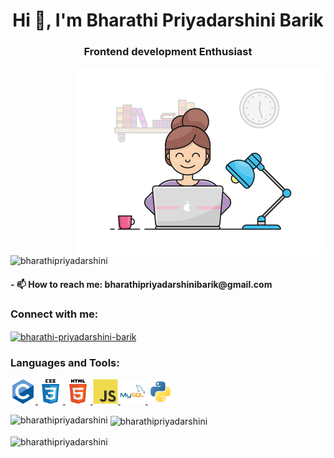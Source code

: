 <h1 align="center">Hi 👋, I'm Bharathi Priyadarshini Barik</h1>
<h3 align="center">Frontend development Enthusiast</h3>
<img align="right" alt="Coding" width="400" src="https://github.com/BharathiPriyadarshini/BharathiPriyadarshini/blob/main/e726c74ac081eed50feee1433d12c998.gif">

<p align="left"> <img src="https://komarev.com/ghpvc/?username=bharathipriyadarshini&label=Profile%20views&color=0e75b6&style=flat" alt="bharathipriyadarshini" /> </p>

<h4 align="left">- 📫 How to reach me: bharathipriyadarshinibarik@gmail.com</h4>

<h3 align="left">Connect with me:</h3>
<p align="left">
<a href="[https://linkedin.com/in/bharathi-priyadarshini-barik](https://www.linkedin.com/in/bharathi-priyadarshini-barik-263a73307/)" target="blank"><img align="center" src="https://raw.githubusercontent.com/rahuldkjain/github-profile-readme-generator/master/src/images/icons/Social/linked-in-alt.svg" alt="bharathi-priyadarshini-barik" height="30" width="40" /></a>
</p>

<h3 align="left">Languages and Tools:</h3>
<p align="left"> <a href="https://www.cprogramming.com/" target="_blank" rel="noreferrer"> <img src="https://raw.githubusercontent.com/devicons/devicon/master/icons/c/c-original.svg" alt="c" width="40" height="40"/> </a> <a href="https://www.w3schools.com/css/" target="_blank" rel="noreferrer"> <img src="https://raw.githubusercontent.com/devicons/devicon/master/icons/css3/css3-original-wordmark.svg" alt="css3" width="40" height="40"/> </a> <a href="https://www.w3.org/html/" target="_blank" rel="noreferrer"> <img src="https://raw.githubusercontent.com/devicons/devicon/master/icons/html5/html5-original-wordmark.svg" alt="html5" width="40" height="40"/> </a> <a href="https://developer.mozilla.org/en-US/docs/Web/JavaScript" target="_blank" rel="noreferrer"> <img src="https://raw.githubusercontent.com/devicons/devicon/master/icons/javascript/javascript-original.svg" alt="javascript" width="40" height="40"/> </a> <a href="https://www.mysql.com/" target="_blank" rel="noreferrer"> <img src="https://raw.githubusercontent.com/devicons/devicon/master/icons/mysql/mysql-original-wordmark.svg" alt="mysql" width="40" height="40"/> </a> <a href="https://www.python.org" target="_blank" rel="noreferrer"> <img src="https://raw.githubusercontent.com/devicons/devicon/master/icons/python/python-original.svg" alt="python" width="40" height="40"/> </a> </p>

<p><img align="left" src="https://github-readme-stats.vercel.app/api/top-langs?username=bharathipriyadarshini&show_icons=true&locale=en&layout=compact" alt="bharathipriyadarshini" /></p>

<p>&nbsp;<img align="center" src="https://github-readme-stats.vercel.app/api?username=bharathipriyadarshini&show_icons=true&locale=en" alt="bharathipriyadarshini" /></p>

<p><img align="center" src="https://github-readme-streak-stats.herokuapp.com/?user=bharathipriyadarshini&" alt="bharathipriyadarshini" /></p>

